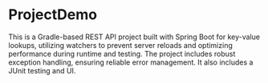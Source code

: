 # ProjectDemo
This is a Gradle-based REST API project built with Spring Boot for key-value lookups, utilizing watchers to prevent server reloads and optimizing performance during runtime and testing. The project includes robust exception handling, ensuring reliable error management. It also includes a JUnit testing and UI.
